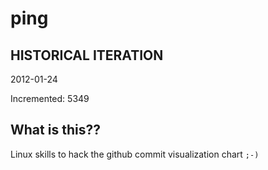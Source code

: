# ping

## HISTORICAL ITERATION
2012-01-24

Incremented: 5349

## What is this?? 
Linux skills to hack the github commit visualization chart `;-)`
